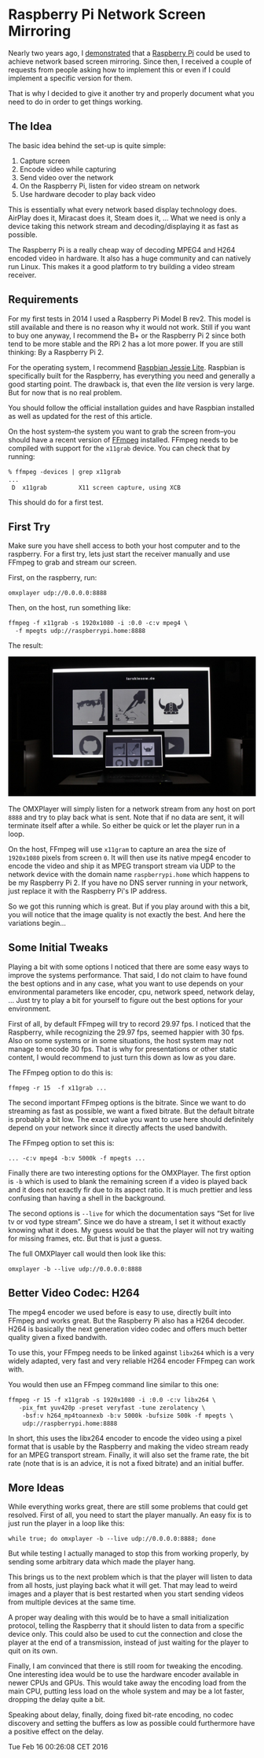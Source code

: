 Raspberry Pi Network Screen Mirroring
=====================================

Nearly two years ago, I [demonstrated](https://youtu.be/1EV3xZykn2I) that a
[Raspberry Pi](https://raspberrypi.org) could be used to achieve network based
screen mirroring. Since then, I received a couple of requests from people
asking how to implement this or even if I could implement a specific version
for them.

That is why I decided to give it another try and properly document what you
need to do in order to get things working.


The Idea
--------

The basic idea behind the set-up is quite simple:

1. Capture screen
2. Encode video while capturing
3. Send video over the network
4. On the Raspberry Pi, listen for video stream on network
5. Use hardware decoder to play back video

This is essentially what every network based display technology does. AirPlay
does it, Miracast does it, Steam does it, … What we need is only a device
taking this network stream and decoding/displaying it as fast as possible.

The Raspberry Pi is a really cheap way of decoding MPEG4 and H264 encoded video
in hardware. It also has a huge community and can natively run Linux. This
makes it a good platform to try building a video stream receiver.


Requirements
------------

For my first tests in 2014 I used a Raspberry Pi Model B rev2. This model is
still available and there is no reason why it would not work. Still if you want
to buy one anyway, I recommend the B+ or the Raspberry Pi 2 since both tend to
be more stable and the RPi 2 has a lot more power. If you are still thinking:
By a Raspberry Pi 2.

For the operating system, I recommend [Raspbian Jessie
Lite](https://raspberrypi.org/downloads/raspbian/). Raspbian is specifically
built for the Raspberry, has everything you need and generally a good starting
point.  The drawback is, that even the *lite* version is very large. But for
now that is no real problem.

You should follow the official installation guides and have Raspbian installed
as well as updated for the rest of this article.

On the host system–the system you want to grab the screen from–you should have
a recent version of [FFmpeg](https://ffmpeg.org) installed. FFmpeg needs to be
compiled with support for the `x11grab` device. You can check that by running:

    % ffmpeg -devices | grep x11grab
    ...
     D  x11grab         X11 screen capture, using XCB

This should do for a first test.


First Try
---------

Make sure you have shell access to both your host computer and to the
raspberry. For a first try, lets just start the receiver manually and use
FFmpeg to grab and stream our screen.

First, on the raspberry, run:

    omxplayer udp://0.0.0.0:8888

Then, on the host, run something like:

    ffmpeg -f x11grab -s 1920x1080 -i :0.0 -c:v mpeg4 \
      -f mpegts udp://raspberrypi.home:8888

The result:

![Screen mirroring in action](screen-mirroring.jpg)

The OMXPlayer will simply listen for a network stream from any host on port
`8888` and try to play back what is sent. Note that if no data are sent, it
will terminate itself after a while. So either be quick or let the player run
in a loop.

On the host, FFmpeg will use `x11gram` to capture an area the size of
`1920x1080` pixels from screen `0`. It will then use its native mpeg4 encoder
to encode the video and ship it as MPEG transport stream via UDP to the network
device with the domain name `raspberrypi.home` which happens to be my Raspberry
Pi 2. If you have no DNS server running in your network, just replace it with
the Raspberry Pi's IP address.

So we got this running which is great. But if you play around with this a bit,
you will notice that the image quality is not exactly the best. And here the
variations begin…


Some Initial Tweaks
-------------------

Playing a bit with some options I noticed that there are some easy ways to
improve the systems performance. That said, I do not claim to have found the
best options and in any case, what you want to use depends on your
environmental parameters like encoder, cpu, network speed, network delay, …
Just try to play a bit for yourself to figure out the best options for your
environment.

First of all, by default FFmpeg will try to record 29.97 fps. I noticed that
the Raspberry, while recognizing the 29.97 fps, seemed happier with 30 fps.
Also on some systems or in some situations, the host system may not manage to
encode 30 fps. That is why for presentations or other static content, I would
recommend to just turn this down as low as you dare.

The FFmpeg option to do this is:

    ffmpeg -r 15  -f x11grab ...

The second important FFmpeg options is the bitrate. Since we want to do
streaming as fast as possible, we want a fixed bitrate. But the default bitrate
is probably a bit low. The exact value you want to use here should definitely
depend on your network since it directly affects the used bandwith.

The FFmpeg option to set this is:

    ... -c:v mpeg4 -b:v 5000k -f mpegts ...


Finally there are two interesting options for the OMXPlayer. The first option
is `-b` which is used to blank the remaining screen if a video is played back
and it does not exactly fir due to its aspect ratio. It is much prettier and
less confusing than having a shell in the background.

The second options is `--live` for which the documentation says “Set for live
tv or vod type stream”. Since we do have a stream, I set it without exactly
knowing what it does. My guess would be that the player will not try waiting
for missing frames, etc. But that is just a guess.

The full OMXPlayer call would then look like this:

    omxplayer -b --live udp://0.0.0.0:8888


Better Video Codec: H264
------------------------

The mpeg4 encoder we used before is easy to use, directly built into FFmpeg and
works great. But the Raspberry Pi also has a H264 decoder. H264 is basically
the next generation video codec and offers much better quality given a fixed
bandwith.

To use this, your FFmpeg needs to be linked against `libx264` which is a very
widely adapted, very fast and very reliable H264 encoder FFmpeg can work with.

You would then use an FFmpeg command line similar to this one:

    ffmpeg -r 15 -f x11grab -s 1920x1080 -i :0.0 -c:v libx264 \
	   -pix_fmt yuv420p -preset veryfast -tune zerolatency \
		-bsf:v h264_mp4toannexb -b:v 5000k -bufsize 500k -f mpegts \
		udp://raspberrypi.home:8888

In short, this uses the libx264 encoder to encode the video using a pixel
format that is usable by the Raspberry and making the video stream ready for an
MPEG transport stream. Finally, it will also set the frame rate, the bit rate
(note that is is an advice, it is not a fixed bitrate) and an initial buffer.


More Ideas
----------

While everything works great, there are still some problems that could get
resolved. First of all, you need to start the player manually. An easy fix is
to just run the player in a loop like this:

    while true; do omxplayer -b --live udp://0.0.0.0:8888; done

But while testing I actually managed to stop this from working properly, by
sending some arbitrary data which made the player hang.

This brings us to the next problem which is that the player will listen to data
from all hosts, just playing back what it will get. That may lead to weird
images and a player that is best restarted when you start sending videos from
multiple devices at the same time.

A proper way dealing with this would be to have a small initialization
protocol, telling the Raspberry that it should listen to data from a specific
device only. This could also be used to cut the connection and close the player
at the end of a transmission, instead of just waiting for the player to quit on
its own.

Finally, I am convinced that there is still room for tweaking the encoding. One
interesting idea would be to use the hardware encoder available in newer CPUs
and GPUs. This would take away the encoding load from the main CPU, putting
less load on the whole system and may be a lot faster, dropping the delay quite
a bit.

Speaking about delay, finally, doing fixed bit-rate encoding, no codec
discovery and setting the buffers as low as possible could furthermore have a
positive effect on the delay.


<time>Tue Feb 16 00:26:08 CET 2016</time>
